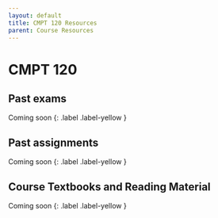 ```yaml
---
layout: default
title: CMPT 120 Resources
parent: Course Resources
---
```




# CMPT 120


## Past exams

Coming soon
{: .label .label-yellow }

## Past assignments

Coming soon
{: .label .label-yellow }


## Course Textbooks and Reading Material

Coming soon
{: .label .label-yellow }

